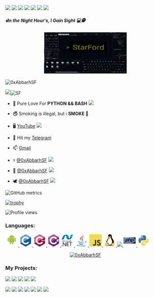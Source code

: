 <img src="https://img.shields.io/badge/Linux-FCC624?style=for-the-badge&logo=linux&logoColor=black"> <img src="https://img.shields.io/badge/Debian-A81D33?style=for-the-badge&logo=debian&logoColor=white"> <img src="https://img.shields.io/badge/Android-3DDC84?style=for-the-badge&logo=android&logoColor=white">
 <img src="
https://img.shields.io/badge/Arch_Linux-1793D1?style=for-the-badge&logo=arch-linux&logoColor=white"> <img src=" https://img.shields.io/badge/Red%20Hat-EE0000?style=for-the-badge&logo=redhat&logoColor=white"> <img src="
https://img.shields.io/badge/Ubuntu-E95420?style=for-the-badge&logo=ubuntu&logoColor=white"> <img src="https://img.shields.io/badge/Windows-0078D6?style=for-the-badge&logo=windows&logoColor=white">




<!--  <img alt="https://avatars.githubusercontent.com/u/67552744?v=4" width="150px" src="    priflr pic   " /> -->
<!--  <img src="https://github-readme-stats.anuraghazra1.vercel.app/api/top-langs/?username=0xAbbarhSF&hide=ruby,perl&hide_border=true" /> -->

##### 💀In the Night Hour‘s, I Gain Sight 💻🕵️
<p align="center"><img src="https://raw.githubusercontent.com/0xAbbarhSF/0xAbbarhSF/main/20220319_074430.gif" width="260px" height="130" src="https://raw.githubusercontent.com/0xAbbarhSF/0xAbbarhSF/main/20220319_074430.gif" /></p>

                

<p><img align="center" src="https://github-readme-streak-stats.herokuapp.com/?user=0xAbbarhSF&theme=chartreuse-dark" alt="0xAbbarhSF" /></p>
</p>
<p><img aligncentecer" src="https://github-profile-trophy.vercel.app/?username={0xAbbarhSF}</p>



</br>
<i>NightSighting 🕵️💻><br>
<a href=""><img align="center" src="https://readme-jokes.vercel.app/api" alt="SF"></a>

- 💌 Pure Love For **PYTHON && BASH** <img src="https://img.shields.io/badge/GNU%20Bash-4EAA25?style=for-the-badge&logo=GNU%20Bash&logoColor=white">

- 🚭 Smoking is illegal, but i **SMOKE 🤒** 

- 🖥️ [YouTube](https://m.youtube.com/channel/UCfibIPgqNCmm_3QgGLE9N3w) <img src="https://img.shields.io/badge/YouTube-FF0000?style=for-the-badge&logo=youtube&logoColor=white">

- 💬 Hit my [Telegram](https://t.me/AbbarhSF)

- 📫 [Gmail](starfordrapid@gmail.com)
  
- ⚕️ [@0xAbbarhSF](   ) <img src="https://img.shields.io/badge/Instagram-E4405F?style=for-the-badge&logo=instagram&logoColor=white">
  
- 💠 [@0xAbbarhSF](https://www.facebook.com/katokaari.kiarikari) <img src="https://img.shields.io/badge/Facebook-1877F2?style=for-the-badge&logo=facebook&logoColor=white">

- 🕊️ [@0xAbbarhSF](https://twitter.com/0xAbbarhSF) <img src="https://img.shields.io/badge/Twitter-1DA1F2?style=for-the-badge&logo=twitter&logoColor=white">



![GitHub metrics](https://metrics.lecoq.io/0xAbbarhSF)  

[![trophy](https://github-profile-trophy.vercel.app/?username=0xAbbarhSF)](https://github.com/ryo-ma/github-profile-trophy)

![Profile views](https://gpvc.arturio.dev/0xAbbarhSF)  

<h3 align="left">Languages:</h3>
<p align="left"> <a href="https://developer.android.com" target="_blank"> <img src="https://raw.githubusercontent.com/devicons/devicon/master/icons/android/android-original-wordmark.svg" alt="android" width="40" height="40"/> </a> <a href="https://www.cprogramming.com/" target="_blank"> <img src="https://raw.githubusercontent.com/devicons/devicon/master/icons/c/c-original.svg" alt="c" width="40" height="40"/> </a> <a href="https://www.w3schools.com/cpp/" target="_blank"> <img src="https://raw.githubusercontent.com/devicons/devicon/master/icons/cplusplus/cplusplus-original.svg" alt="cplusplus" width="40" height="40"/> </a> <a href="https://www.w3schools.com/cs/" target="_blank"> <img src="https://raw.githubusercontent.com/devicons/devicon/master/icons/csharp/csharp-original.svg" alt="csharp" width="40" height="40"/> </a> <a href="https://dotnet.microsoft.com/" target="_blank"> <img src="https://raw.githubusercontent.com/devicons/devicon/master/icons/dot-net/dot-net-original-wordmark.svg" alt="dotnet" width="40" height="40"/> </a> <a href="https://www.java.com" target="_blank"> <img src="https://raw.githubusercontent.com/devicons/devicon/master/icons/java/java-original.svg" alt="java" width="40" height="40"/> </a> <a href="https://developer.mozilla.org/en-US/docs/Web/JavaScript" target="_blank"> <img src="https://raw.githubusercontent.com/devicons/devicon/master/icons/javascript/javascript-original.svg" alt="javascript" width="40" height="40"/> </a> <a href="https://www.linux.org/" target="_blank"> <img src="https://raw.githubusercontent.com/devicons/devicon/master/icons/linux/linux-original.svg" alt="linux" width="40" height="40"/> </a> <a href="https://www.mathworks.com/" target="_blank"> <img src="https://raw.githubusercontent.com/simple-icons/simple-icons/master/icons/mathworks.svg width="40" height="40"/> </a> <a href="https://www.php.net" target="_blank"> <img src="https://raw.githubusercontent.com/devicons/devicon/master/icons/php/php-original.svg" alt="php" width="40" height="40"/> </a> <a href="https://www.python.org" target="_blank"> <img src="https://raw.githubusercontent.com/devicons/devicon/master/icons/python/python-original.svg" alt="python" width="40" height="40"/> </a> </p>

<p align="center">
  <a href="https://github.com/0xAbbarhSF"><img title="0xAbbarhSF" src="https://github-readme-stats.vercel.app/api/top-langs/?username=0xAbbarhSF&layout=compact&theme=dark"></a>
</p>
<h3 align="left">My Projects:</h3>
<p align="center">

<a href="https://github.com/0xAbbarhSF/Web-Hacking"><img src="https://github-readme-stats.vercel.app/api/pin/?username=0xAbbarhSF&repo=Web-Hacking&theme=dark"></a> 
<a href="https://github.com/0xAbbarhSF/DdosToolKit"><img src="https://github-readme-stats.vercel.app/api/pin/?username=0xAbbarhSF&repo=DdosToolKit&theme=dark"></a>
<a href="https://github.com/0xAbbarhSF/Pro-SQLI"><img src="https://github-readme-stats.vercel.app/api/pin/?username=0xAbbarhSF&repo=Pro-SQLI&theme=dark"></a>
<a href="https://github.com/0xAbbarhSF/Info-Sec-Dork-List"><img src="https://github-readme-stats.vercel.app/api/pin/?username=0xAbbarhSF&repo=Info-Sec-Dork-List&theme=dark"></a>
<a href="https://github.com/0xAbbarhSF/SQL-1NJECTION"><img src="https://github-readme-stats.vercel.app/api/pin/?username=0xAbbarhSF&repo=SQL-1NJECTION&theme=dark"></a>


<a href="https://github.com/0xAbbarhSF/SQLI-Dios-Bypass"><img src="https://github-readme-stats.vercel.app/api/pin/?username=0xAbbarhSF&repo=SQLI-Dios-Bypass&theme=dark"></a>
<a href="https://github.com/0xAbbarhSF/TOS-INSTALLER"><img src="https://github-readme-stats.vercel.app/api/pin/?username=0xAbbarhSF&repo=TOS-INSTALLER&theme=dark"></a>
<a href="https://github.com/0xAbbarhSF/RootTerminal"><img src="https://github-readme-stats.vercel.app/api/pin/?username=0xAbbarhSF&repo=RootTerminal&theme=dark"></a>
<a href="https://github.com/0xAbbarhSF/Autopayload"><img src="https://github-readme-stats.vercel.app/api/pin/?username=0xAbbarhSF&repo=Autopayload&theme=dark"></a>
<a href="https://github.com/0xAbbarhSF/Nethunter"><img src="https://github-readme-stats.vercel.app/api/pin/?username=0xAbbarhSF&repo=Nethunter&theme=dark"></a>
<a href="https://github.com/0xAbbarhSF/HammerDOS"><img src="https://github-readme-stats.vercel.app/api/pin/?username=0xAbbarhSF&repo=HammerDOS&theme=dark"></a>
<a href="https://github.com/0xAbbarhSF/SecLists"><img src="https://github-readme-stats.vercel.app/api/pin/?username=0xAbbarhSF&repo=SecLists&theme=dark"></a>
</p>

<!--
